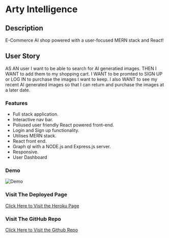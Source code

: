 # Arty Intelligence

## Description

E-Commerce AI shop powered with a user-focused MERN stack and React!

## User Story
AS AN user I want to be able to search for AI generatied images. THEN I WANT to add them to my shopping cart. I WANT to be promted to SIGN UP or LOG IN to purchase the images I want to keep. I also WANT to see my recent AI generated images so that I can return and purchase the images at a later date.

### Features
- Full stack application.
- Interactive nav bar.
- Poliused user friendly React powered front-end.
- Login and Sign up functionality.
- Utilises MERN stack.
- React front end.
- Graph ql with a NODE.js and Express.js server.
- Responsive.
- User Dashboard

### Demo
![Demo]()

### Visit The Deployed Page
[Click Here to Visit the Heroku Page]()

### Visit The GitHub Repo
[Click Here to Visit the Github Repo](https://github.com/ellessed/Ai-commerce)
